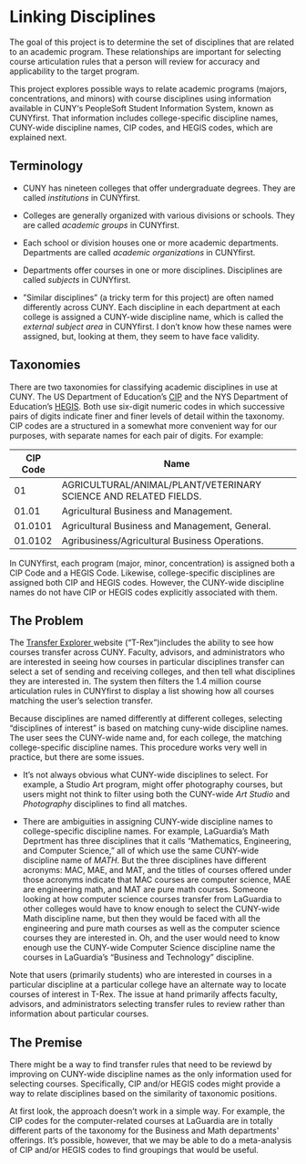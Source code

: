 # Linking Disciplines

The goal of this project is to determine the set of disciplines that are related to an academic
program. These relationships are important for selecting course articulation rules that a person
will review for accuracy and applicability to the target program.

This project explores possible ways to relate academic programs (majors, concentrations, and minors)
with course disciplines using information available in CUNY‘s PeopleSoft Student Information System,
known as CUNYfirst. That information includes college-specific discipline names, CUNY-wide
discipline names, CIP codes, and HEGIS codes, which are explained next.

## Terminology

  - CUNY has nineteen colleges that offer undergraduate degrees. They are called *institutions* in
  CUNYfirst.

  - Colleges are generally organized with various divisions or schools. They are called *academic
    groups* in CUNYfirst.

  - Each school or division houses one or more academic departments. Departments are called
    *academic organizations* in CUNYfirst.

  - Departments offer courses in one or more disciplines. Disciplines are called *subjects* in
  CUNYfirst.

  - ”Similar disciplines” (a tricky term for this project) are often named differently across CUNY.
  Each discipline in each department at each college is assigned a CUNY-wide discipline name, which
  is called the *external subject area* in CUNYfirst. I don’t know how these names were assigned,
  but, looking at them, they seem to have face validity.

## Taxonomies

There are two taxonomies for classifying academic disciplines in use at CUNY. The US Department of
Education’s [CIP](https://nces.ed.gov/ipeds/cipcode/) and the NYS Department of Education’s
[HEGIS](http://www.nysed.gov/college-university-evaluation/new-york-state-taxonomy-academic-programs-hegis-codes).
Both use six-digit numeric codes in which successive pairs of digits indicate finer and finer levels
of detail within the taxonomy. CIP codes are a structured in a somewhat more convenient way for our
purposes, with separate names for each pair of digits. For example:

 CIP Code | Name
 ---------| ---------------------------------------------------------------
 01       | AGRICULTURAL/ANIMAL/PLANT/VETERINARY SCIENCE AND RELATED FIELDS.
 01.01    | Agricultural Business and Management.
 01.0101  | Agricultural Business and Management, General.
 01.0102  | Agribusiness/Agricultural Business Operations.


In CUNYfirst, each program (major, minor, concentration) is assigned both a CIP Code and a HEGIS
Code. Likewise, college-specific disciplines are assigned both CIP and HEGIS codes. However, the
CUNY-wide discipline names do not have CIP or HEGIS codes explicitly associated with them.

## The Problem

The [Transfer Explorer ](https://explorer.cuny.edu) website (“T-Rex”)includes the ability to see how
courses transfer across CUNY. Faculty, advisors, and administrators who are interested in seeing how
courses in particular disciplines transfer can select a set of sending and receiving colleges, and
then tell what disciplines they are interested in. The system then filters the 1.4 million course
articulation rules in CUNYfirst to display a list showing how all courses matching the user’s
selection transfer.

Because disciplines are named differently at different colleges, selecting “disciplines of interest”
is based on matching cuny-wide discipline names. The user sees the CUNY-wide name and, for each
college, the matching college-specific discipline names. This procedure works very well in practice,
but there are some issues.

  - It’s not always obvious what CUNY-wide disciplines to select. For example, a Studio Art program,
  might offer photography courses, but users might not think to filter using both the CUNY-wide
  *Art Studio* and *Photography* disciplines to find all matches.

  - There are ambiguities in assigning CUNY-wide discipline names to college-specific discipline
    names. For example, LaGuardia’s Math Deprtment has three disciplines that it calls “Mathematics,
    Engineering, and Computer Science,” all of which use the same CUNY-wide discipline name of
    *MATH*. But the three disciplines have different acronyms: MAC, MAE, and MAT, and the titles of
    courses offered under those acronyms indicate that MAC courses are computer science, MAE are
    engineering math, and MAT are pure math courses. Someone looking at how computer science courses
    transfer from LaGuardia to other colleges would have to know enough to select the CUNY-wide Math
    discipline name, but then they would be faced with all the engineering and pure math courses as
    well as the computer science courses they are interested in. Oh, and the user would need to know
    enough use the CUNY-wide Computer Science discipline name the courses in LaGuardia’s “Business
    and Technology” discipline.

Note that users (primarily students) who are interested in courses in a particular discipline at a
particular college have an alternate way to locate courses of interest in T-Rex. The issue at hand
primarily affects faculty, advisors, and administrators selecting transfer rules to review rather
than information about particular courses.

## The Premise

There might be a way to find transfer rules that need to be reviewd by improving on CUNY-wide
discipline names as the only information used for selecting courses. Specifically, CIP and/or HEGIS
codes might provide a way to relate disciplines based on the similarity of taxonomic positions.

At first look, the approach doesn’t work in a simple way. For example, the CIP codes for the
computer-related courses at LaGuardia are in totally different parts of the taxonomy for the
Business and Math departments' offerings. It’s possible, however, that we may be able to do a
meta-analysis of CIP and/or HEGIS codes to find groupings that would be useful.

